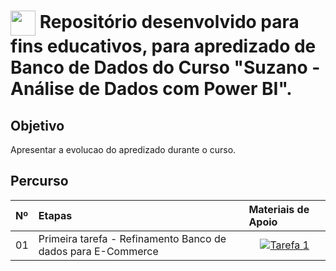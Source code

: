 <h1>
    <a href="https://www.dio.me/">
     <img align="center" width="40px" src="https://hermes.digitalinnovation.one/assets/diome/logo-minimized.png"></a>
    <span> Repositório desenvolvido para fins educativos, para apredizado de Banco de Dados do Curso "Suzano - Análise de Dados com Power BI". </span>
</h1>

## Objetivo
Apresentar a evolucao do apredizado durante o curso.


## Percurso
<table>
  <thead>
    <tr align="left">
      <th>Nº</th>
      <th>Etapas</th>
      <th>Materiais de Apoio</th>
    </tr>
  </thead>
  <tbody align="left">
    <tr>
      <td>01</td>
      <td>Primeira tarefa - Refinamento Banco de dados para E-Commerce</td>
      <td align="center">
        <a href="https://github.com/elidianaandrade/dio-curso-git-github/blob/main/materiais-de-apoio/01-visao-geral-do-curso-e-ferramentas.md">
           <img align="center" alt="Tarefa 1" src="https://img.shields.io/badge/Ver%20Material-30A3DC?style=for-the-badge">
        </a>
      </td>
    </tr>
  
